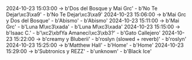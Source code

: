 2024-10-23 15:03:00 -> b'Dos del Bosque y Mai Grc' - b'No Te Dejar\xc3\xa9' - b'No Te Dejar\xc3\xa9'
2024-10-23 15:06:00 -> b'Mai Grc y Dos del Bosque' - b'Abismo' - b'Abismo'
2024-10-23 15:11:00 -> b'Mai Grc' - b'Luna M\xc3\xada' - b'Luna M\xc3\xada'
2024-10-23 15:15:00 -> b'Isaac C.' - b'\xc2\xbfYa Amaneci\xc3\xb3?' - b'Gato Callejero'
2024-10-23 15:22:00 -> b'creamy y Bluberii' - b'roslyn (slowed + reverb)' - b'roslyn'
2024-10-23 15:25:00 -> b'Matthew Hall' - b'Home' - b'Home'
2024-10-23 15:29:00 -> b'Subtronics y REZZ' - b'unknown' - b'Black Ice'
